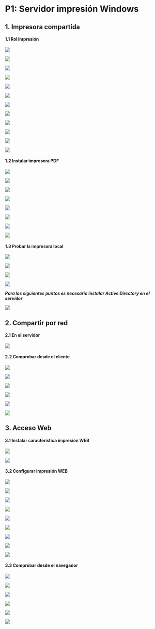# **P1: Servidor impresión Windows**

## **1. Impresora compartida**

#### **1.1 Rol impresión**

![](img/001.png)

![](img/002.png)

![](img/003.png)

![](img/004.png)

![](img/005.png)

![](img/006.png)

![](img/007.png)

![](img/008.png)

![](img/009.png)

![](img/010.png)

![](img/011.png)

![](img/012.png)

#### **1.2 Instalar impresora PDF**

![](img/013.png)

![](img/014.png)

![](img/015.png)

![](img/016.png)

![](img/025.png)

![](img/026.png)

![](img/017.png)

![](img/018.png)

#### **1.3 Probar la impresora local**

![](img/019.png)

![](img/021.png)

![](img/027.png)

![](img/023.png)

***Para los siguientes puntos es necesario instalar Active Directory en el servidor***

![](img/029.png)

## **2. Compartir por red**

#### **2.1 En el servidor**

![](img/028.png)

#### **2.2 Comprobar desde el cliente**

![](img/030.png)

![](img/031.png)

![](img/032.png)

![](img/033.png)

![](img/034.png)

![](img/035.png)

## **3. Acceso Web**

#### **3.1 Instalar característica impresión WEB**

![](img/036.png)

![](img/037.png)

#### **3.2 Configurar impresión WEB**

![](img/038.png)

![](img/039.png)

![](img/040.png)

![](img/041.png)

![](img/042.png)

![](img/043.png)

![](img/044.png)

![](img/045.png)

![](img/046.png)

#### **3.3 Comprobar desde el navegador**

![](img/047.png)

![](img/048.png)

![](img/051.png)

![](img/050.png)

![](img/052.png)

![](img/053.png)
